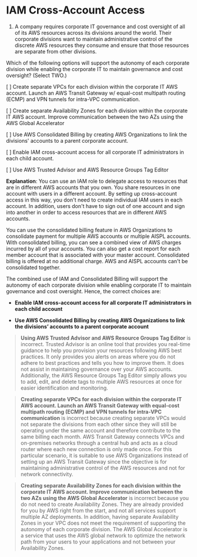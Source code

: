 # IAM Cross-Account Access

1. A company requires corporate IT governance and cost oversight of all of its AWS resources across its divisions around the world. Their corporate divisions want to maintain administrative control of the discrete AWS resources they consume and ensure that those resources are separate from other divisions.

Which of the following options will support the autonomy of each corporate division while enabling the corporate IT to maintain governance and cost oversight? (Select TWO.)

[ ] Create separate VPCs for each division within the corporate IT AWS account. Launch an AWS Transit Gateway w/ equal-cost multipath routing (ECMP) and VPN tunnels for intra-VPC communication.

[ ] Create separate Availability Zones for each division within the corporate IT AWS account. Improve communication between the two AZs using the AWS Global Accelerator

[ ] Use AWS Consolidated Billing by creating AWS Organizations to link the divisions' accounts to a parent corporate account.

[ ] Enable IAM cross-account access for all corporate IT administrators in each child account.

[ ] Use AWS Trusted Advisor and AWS Resource Groups Tag Editor

**Explanation**: You can use an IAM role to delegate access to resources that are in different AWS accounts that you own. You share resources in one account with users in a different account. By setting up cross-account access in this way, you don't need to create individual IAM users in each account. In addition, users don't have to sign out of one account and sign into another in order to access resources that are in different AWS accounts.

You can use the consolidated billing feature in AWS Organizations to consolidate payment for multiple AWS accounts or multiple AISPL accounts. With consolidated billing, you can see a combined view of AWS charges incurred by all of your accounts. You can also get a cost report for each member account that is associated with your master account. Consolidated billing is offered at no additional charge. AWS and AISPL accounts can't be consolidated together.

The combined use of IAM and Consolidated Billing will support the autonomy of each corporate division while enabling corporate IT to maintain governance and cost oversight. Hence, the correct choices are:

* **Enable IAM cross-account access for all corporate IT administrators in each child account**

* **Use AWS Consolidated Billing by creating AWS Organizations to link the divisions’ accounts to a parent corporate account**

> **Using AWS Trusted Advisor and AWS Resource Groups Tag Editor** is incorrect. Trusted Advisor is an online tool that provides you real-time guidance to help you provision your resources following AWS best practices. It only provides you alerts on areas where you do not adhere to best practices and tells you how to improve them. It does not assist in maintaining governance over your AWS accounts. Additionally, the AWS Resource Groups Tag Editor simply allows you to add, edit, and delete tags to multiple AWS resources at once for easier identification and monitoring.

> **Creating separate VPCs for each division within the corporate IT AWS account. Launch an AWS Transit Gateway with equal-cost multipath routing (ECMP) and VPN tunnels for intra-VPC communication** is incorrect because creating separate VPCs would not separate the divisions from each other since they will still be operating under the same account and therefore contribute to the same billing each month. AWS Transit Gateway connects VPCs and on-premises networks through a central hub and acts as a cloud router where each new connection is only made once. For this particular scenario, it is suitable to use AWS Organizations instead of setting up an AWS Transit Gateway since the objective is for maintaining administrative control of the AWS resources and not for network connectivity.

> **Creating separate Availability Zones for each division within the corporate IT AWS account. Improve communication between the two AZs using the AWS Global Accelerator** is incorrect because you do not need to create Availability Zones. They are already provided for you by AWS right from the start, and not all services support multiple AZ deployments. In addition, having separate Availability Zones in your VPC does not meet the requirement of supporting the autonomy of each corporate division. The AWS Global Accelerator is a service that uses the AWS global network to optimize the network path from your users to your applications and not between your Availability Zones.

<br />
